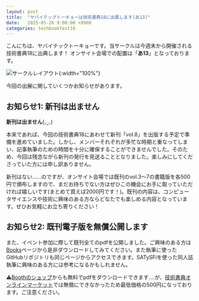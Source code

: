 ```yaml
---
layout: post
title:  "ヤバイテックトーキョーは技術書典18に出展します(あ13)"
date:   2025-05-26 9:00:00 +0900
categories: techbookfest18
---
```


こんにちは、ヤバイテックトーキョーです。当サークルは今週末から開催される技術書典18に出典します！
オンサイト会場での配置は「**あ13**」となっております。

![サークルレイアウト]({{site.baseurl}}/assets/images/tbf18-circle-layout.png){:width="100%"}

今回の出展に関していくつかお知らせがあります。

## お知らせ1: 新刊は出ません
**新刊は出ません**(◞‸◟)

本来であれば、今回の技術書典18にあわせて新刊「vol.8」を出版する予定で準備を進めていました。しかし、メンバーそれぞれが多忙な時期と重なってしまい、記事執筆のための時間を十分に確保することができませんでした。そのため、今回は残念ながら新刊の発行を見送ることとなりました。楽しみにしてくださっていた方には申し訳ありません。

新刊はない……のですが、オンサイト会場では既刊のvol.3〜7の書籍版を各500円で頒布しますので、まだお持ちでない方はぜひこの機会にお手に取っていただければ嬉しいです(まとめて買えば2000円です！)。既刊の内容は、コンピュータサイエンスや技術に興味のある方ならどなたでも楽しめる内容となっています。ぜひお気軽にお立ち寄りください！

## お知らせ2: 既刊電子版を無償公開します
また、イベント参加に際して既刊全てのpdfを公開しました。ご興味のある方は[Books]({{site.baseurl}}/books)ページから是非ダウンロードしてみてください。また執筆に使ったGitHubリポジトリも同じページからアクセスできます。SATySFiを使った同人誌執筆に興味のある方には参考になるかもしれません。

⚠️[Boothのショップ](https://yabaitech-tokyo.booth.pm)からも無料でpdfをダウンロードできます‥‥が、[技術書典オンラインマーケット](https://techbookfest.org/organization/49000003)では無償にできなかったため最低価格の500円になっております。ご注意ください。